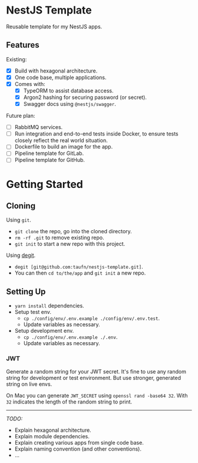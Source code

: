 # NestJS Template

Reusable template for my NestJS apps.

## Features

Existing:

-   [x] Build with hexagonal architecture.
-   [x] One code base, multiple applications.
-   [x] Comes with:
    -   [x] TypeORM to assist database access.
    -   [x] Argon2 hashing for securing password (or secret).
    -   [x] Swagger docs using `@nestjs/swagger`.

Future plan:

-   [ ] RabbitMQ services.
-   [ ] Run integration and end-to-end tests inside Docker, to ensure tests closely reflect the real world situation.
-   [ ] Dockerfile to build an image for the app.
-   [ ] Pipeline template for GitLab.
-   [ ] Pipeline template for GitHub.

# Getting Started

## Cloning

Using `git`.

-   `git clone` the repo, go into the cloned directory.
-   `rm -rf .git` to remove existing repo.
-   `git init` to start a new repo with this project.

Using [degit](https://github.com/Rich-Harris/degit).

-   `degit [git@github.com:taufn/nestjs-template.git]`.
-   You can then `cd to/the/app` and `git init` a new repo.

## Setting Up

-   `yarn install` dependencies.
-   Setup test env.
    -   `cp ./config/env/.env.example ./config/env/.env.test`.
    -   Update variables as necessary.
-   Setup development env.
    -   `cp ./config/env/.env.example ./.env`.
    -   Update variables as necessary.

### JWT

Generate a random string for your JWT secret. It's fine to use any random string for development or test environment. But use stronger, generated string on live envs.

On Mac you can generate `JWT_SECRET` using `openssl rand -base64 32`. With `32` indicates the length of the random string to print.

---

*TODO:*

-   Explain hexagonal architecture.
-   Explain module dependencies.
-   Explain creating various apps from single code base.
-   Explain naming convention (and other conventions).
-   ...
